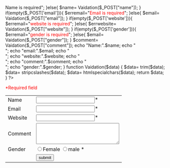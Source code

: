 <?php

$name=$email=$website=$comment=$gender="";
$errname=$erremail=$errwebsite=$errgender="";

if($_SERVER["REQUEST_METHOD"]=="POST"){
    if(empty($_POST['name'])){
        $errname="<span style='color:red'>Name is required</span>";
    }else{
        $name= Vaidation($_POST["name"]);
    }

    if(empty($_POST['email'])){
        $erremail="<span style='color:red'>Email is required</span>";
    }else{
        $email= Vaidation($_POST["email"]);
    }
    if(empty($_POST['website'])){
        $erremail="<span style='color:red'>website is required</span>";
    }else{
        $errwebsite= Vaidation($_POST["website"]);
    }
      
    if(empty($_POST['gender'])){
        $erremail="<span style='color:red'>gender is required</span>";
    }else{
        $email= Vaidation($_POST["gender"]);
    }
    $comment= Vaidation($_POST["comment"]);
    
    

    echo "Name:".$name;
    echo "<br/>";
    echo "email:".$email;
    echo "<br/>";
    echo "website:".$website;
    echo "<br/>";
    echo "comment:".$comment;
    echo "<br/>";
    echo "gender:".$gender;
    

}



function Vaidation($data) {
$data= trim($data);
$data= stripcslashes($data);
$data= htmlspecialchars($data);
return $data;


}


?>





<!DOCTYPE html>
<html lang="en">
<head>
    <meta charset="UTF-8">
    <meta http-equiv="X-UA-Compatible" content="IE=edge">
    <meta name="viewport" content="width=device-width, initial-scale=1.0">
    <title>Document</title>
</head>
<body>
<form method="post" action="<?php echo ($_SERVER['PHP_SELF']);?>">

<table>
<p style='color:red'>*Required field</p>
<tr>
<td>Name</td>
<td><input type="text" name="name"/>*<?php echo $errname;?></td>
</tr>
<tr>
<td>Email</td>
<td><input type="email" name="email"/>*<?php echo $erremail;?></td>
</tr>
<tr>
<td>Website</td>
<td><input type="text" name="website"/>*<?php echo $errwebsite;?></td>
</tr>
<tr>
<td>Comment</td>
<td><textarea name="comment" id="" cols="30" rows="4"></textarea></td>
</tr>
<tr>
<td>Gender</td>
<td>
<input type="radio" name="gender" value="Female"/>Female
<input type="radio" name="gender" value="male"/>male
*<?php echo $errgender;?>
</td>
</tr>
<tr>
<td></td>
<td><input type="submit" name="submit" value="submit"></td>
</tr>
</table>
</form>
</body>
</html>
